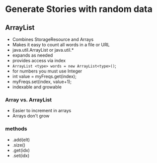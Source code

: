 # Generate Stories with random data

## ArrayList

- Combines StorageResource and Arrays
- Makes it easy to count all words in a file or URL
- java.util.ArrayList or java.util.*
- expands as needed
- provides access via index
- `ArrayList <type> words = new ArrayList<type>()`;
- for numbers you must use Integer
- int value = myFreqs.get(index);
- myFreqs.set(index, value+1);
- indexable and growable

### Array vs. ArrayList

- Easier to increment in arrays
- Arrays don't grow

### methods
- .add(elt)
- .size()
- .get(idx)
- .set(idx)
